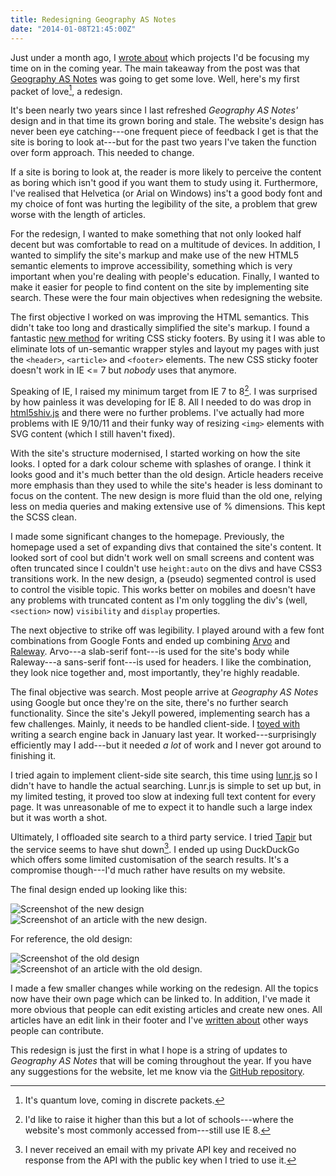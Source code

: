 ```yaml
---
title: Redesigning Geography AS Notes
date: "2014-01-08T21:45:00Z"
---
```


Just under a month ago, I [wrote about][project-changes] which projects I'd be
focusing my time on in the coming year. The main takeaway from the post was
that [Geography AS Notes][gas-project-page] was going to get some love. Well,
here's my first packet of love[^1], a redesign.

[project-changes]: /12/project-updates/

[gas-project-page]: /projects/geographyas/

<!--more-->

It's been nearly two years since I last refreshed _Geography AS Notes'_ design
and in that time its grown boring and stale. The website's design has never
been eye catching---one frequent piece of feedback I get is that the site is
boring to look at---but for the past two years I've taken the function over
form approach. This needed to change.

If a site is boring to look at, the reader is more likely to perceive the
content as boring which isn't good if you want them to study using it.
Furthermore, I've realised that Helvetica (or Arial on Windows) ins't a good
body font and my choice of font was hurting the legibility of the site, a
problem that grew worse with the length of articles.

For the redesign, I wanted to make something that not only looked half decent
but was comfortable to read on a multitude of devices. In addition, I wanted to
simplify the site's markup and make use of the new HTML5 semantic elements to
improve accessibility, something which is very important when you're dealing
with people's education. Finally, I wanted to make it easier for people to find
content on the site by implementing site search. These were the four main
objectives when redesigning the website.

The first objective I worked on was improving the HTML semantics. This didn't
take too long and drastically simplified the site's markup. I found a fantastic
[new method][css-sticky-footer] for writing CSS sticky footers. By using it I
was able to eliminate lots of un-semantic wrapper styles and layout my pages
with just the `<header>`, `<article>` and `<footer>` elements. The new CSS
sticky footer doesn't work in IE <= 7 but _nobody_ uses that anymore.

[css-sticky-footer]: http://mystrd.at/modern-clean-css-sticky-footer/

Speaking of IE, I raised my minimum target from IE 7 to 8[^2]. I was surprised
by how painless it was developing for IE 8. All I needed to do was drop in
[html5shiv.js][html5shiv-link] and there were no further problems. I've
actually had more problems with IE 9/10/11 and their funky way of resizing
`<img>` elements with SVG content (which I still haven't fixed).

[html5shiv-link]: https://code.google.com/p/html5shiv/

With the site's structure modernised, I started working on how the site looks.
I opted for a dark colour scheme with splashes of orange. I think it looks good
and it's much better than the old design. Article headers receive more emphasis
than they used to while the site's header is less dominant to focus on the
content. The new design is more fluid than the old one, relying less on media
queries and making extensive use of % dimensions. This kept the SCSS clean.

I made some significant changes to the homepage. Previously, the homepage used
a set of expanding divs that contained the site's content. It looked sort of
cool but didn't work well on small screens and content was often truncated
since I couldn't use `height:auto` on the divs and have CSS3 transitions work.
In the new design, a (pseudo) segmented control is used to control the visible
topic. This works better on mobiles and doesn't have any problems with
truncated content as I'm only toggling the div's (well, `<section>` now)
`visibility` and `display` properties.

The next objective to strike off was legibility. I played around with a few
font combinations from Google Fonts and ended up combining
[Arvo][arvo-font-link] and [Raleway][raleway-font-link]. Arvo---a slab-serif
font---is used for the site's body while Raleway---a sans-serif font---is used
for headers. I like the combination, they look nice together and, most
importantly, they're highly readable.

[arvo-font-link]: https://www.google.com/fonts/specimen/Arvo

[raleway-font-link]: http://www.google.com/fonts/specimen/Raleway

The final objective was search. Most people arrive at _Geography AS Notes_
using Google but once they're on the site, there's no further search
functionality. Since the site's Jekyll powered, implementing search has a few
challenges. Mainly, it needs to be handled client-side. I [toyed
with][old-site-search] writing a search engine back in January last year. It
worked---surprisingly efficiently may I add---but it needed _a lot_ of work and
I never got around to finishing it.

[old-site-search]: https://github.com/alexjohnj/geographyas/tree/super-experimental-search

I tried again to implement client-side site search, this time using
[lunr.js][lunr-js] so I didn't have to handle the actual searching. Lunr.js is
simple to set up but, in my limited testing, it proved too slow at indexing
full text content for every page. It was unreasonable of me to expect it to
handle such a large index but it was worth a shot.

Ultimately, I offloaded site search to a third party service. I tried
[Tapir][tapir-go] but the service seems to have shut down[^3]. I ended up using
DuckDuckGo which offers some limited customisation of the search results. It's
a compromise though---I'd much rather have results on my website.

[tapir-go]: http://tapirgo.com

[lunr-js]: http://lunrjs.com

The final design ended up looking like this:

<picture>
  <source srcset="/images/posts/redesigning-geography-as-notes/geography-as-new.webp" type="image/webp">
  <source srcset="/images/posts/redesigning-geography-as-notes/geography-as-new.png" type="image/png">
  <img class="shadow" src="/images/posts/redesigning-geography-as-notes/geography-as-new.png" alt="Screenshot of the new design">
</picture>


<picture>
  <source srcset="/images/posts/redesigning-geography-as-notes/geography-as-new-article.webp" type="image/webp">
  <source srcset="/images/posts/redesigning-geography-as-notes/geography-as-new-article.png" type="image/png">
  <img class="shadow" src="/images/posts/redesigning-geography-as-notes/geography-as-new-article.png" alt="Screenshot of an article with the new design.">
</picture>

For reference, the old design:

<picture>
  <source srcset="/images/posts/redesigning-geography-as-notes/geography-as-old.webp" type="image/webp">
  <source srcset="/images/posts/redesigning-geography-as-notes/geography-as-old.png" type="image/png">
  <img class="shadow" src="/images/posts/redesigning-geography-as-notes/geography-as-old.png" alt="Screenshot of the old design">
</picture>

<picture>
  <source srcset="/images/posts/redesigning-geography-as-notes/geography-as-old-article.webp" type="image/webp">
  <source srcset="/images/posts/redesigning-geography-as-notes/geography-as-old-article.png" type="image/png">
  <img class="shadow" src="/images/posts/redesigning-geography-as-notes/geography-as-old-article.png" alt="Screenshot of an article with the old design.">
</picture>

I made a few smaller changes while working on the redesign. All the topics now
have their own page which can be linked to. In addition, I've made it more
obvious that people can edit existing articles and create new ones. All
articles have an edit link in their footer and I've [written
about][contributing-guide] other ways people can contribute.

[contributing-guide]: http://geographyas.info/pages/contributing/

This redesign is just the first in what I hope is a string of updates to
_Geography AS Notes_ that will be coming throughout the year. If you have any
suggestions for the website, let me know via the [GitHub
repository][github-repo].

[github-repo]: https://github.com/alexjohnj/geographyas/

[^1]: It's quantum love, coming in discrete packets.

[^2]: I'd like to raise it higher than this but a lot of schools---where the website's most commonly accessed from---still use IE 8.

[^3]: I never received an email with my private API key and received no response from the API with the public key when I tried to use it.
